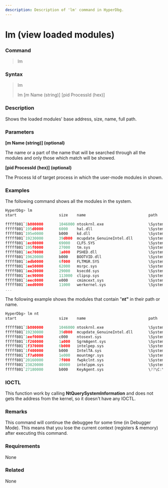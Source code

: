 ```yaml
---
description: Description of 'lm' command in HyperDbg.
---
```


# lm (view loaded modules)

### Command

> lm

### Syntax

> lm
>
> lm \[m Name (string)] \[pid ProcessId (hex)]

### Description

Shows the loaded modules' base address, size, name, full path.

### Parameters

**\[m Name (string)] (optional)**

The name or a part of the name that will be searched through all the modules and only those which match will be showed.

**\[pid ProcessId (hex)] (optional)**

The Process Id of target process in which the user-mode modules in shown.

### Examples

The following command shows all the modules in the system.

```cpp
HyperDbg> lm
start                   size    name                            path

fffff801`1b800000       1046000 ntoskrnl.exe                    \SystemRoot\system32\ntoskrnl.exe
fffff801`195d0000       6000    hal.dll                         \SystemRoot\system32\hal.dll
fffff801`195e0000       b000    kd.dll                          \SystemRoot\system32\kd.dll
fffff801`19230000       39d000  mcupdate_GenuineIntel.dll       \SystemRoot\system32\mcupdate_GenuineIntel.dll
fffff801`1ec00000       69000   CLFS.SYS                        \SystemRoot\System32\drivers\CLFS.SYS
fffff801`195f0000       27000   tm.sys                          \SystemRoot\System32\drivers\tm.sys
fffff801`1ec70000       1a000   PSHED.dll                       \SystemRoot\system32\PSHED.dll
fffff801`19620000       b000    BOOTVID.dll                     \SystemRoot\system32\BOOTVID.dll
fffff801`1edb0000       6f000   FLTMGR.SYS                      \SystemRoot\System32\drivers\FLTMGR.SYS
fffff801`1ee50000       62000   msrpc.sys                       \SystemRoot\System32\drivers\msrpc.sys
fffff801`1ee20000       29000   ksecdd.sys                      \SystemRoot\System32\drivers\ksecdd.sys
fffff801`1ec90000       113000  clipsp.sys                      \SystemRoot\System32\drivers\clipsp.sys
fffff801`1eec0000       e000    cmimcext.sys                    \SystemRoot\System32\drivers\cmimcext.sys
fffff801`1eed0000       11000   werkernel.sys                   \SystemRoot\System32\drivers\werker
...
```

The following example shows the modules that contain "**nt"** in their path or name.

```c
HyperDbg> lm nt
start                   size    name                            path

fffff801`1b800000       1046000 ntoskrnl.exe                    \SystemRoot\system32\ntoskrnl.exe
fffff801`19230000       39d000  mcupdate_GenuineIntel.dll       \SystemRoot\system32\mcupdate_GenuineIntel.dll
fffff801`1eef0000       c000    ntosext.sys                     \SystemRoot\System32\drivers\ntosext.sys
fffff801`1f260000       1a000   SgrmAgent.sys                   \SystemRoot\system32\drivers\SgrmAgent.sys
fffff801`1f370000       6b000   intelpep.sys                    \SystemRoot\System32\drivers\intelpep.sys
fffff801`1f400000       b000    IntelTA.sys                     \SystemRoot\System32\drivers\IntelTA.sys
fffff801`1f7a0000       1e000   mountmgr.sys                    \SystemRoot\System32\drivers\mountmgr.sys
fffff801`20160000       7f000   fwpkclnt.sys                    \SystemRoot\System32\drivers\fwpkclnt.sys
fffff801`23820000       40000   intelppm.sys                    \SystemRoot\System32\drivers\intelppm.sys
fffff801`27180000       b000    KeyAgent.sys                    \??\C:\Windows\system32\drivers\KeyAgent.sys
```

### IOCTL

This function work by calling **NtQuerySystemInformation** and does not gets the address from the kernel, so it doesn't have any IOCTL.

### Remarks

This command will continue the debuggee for some time (in Debugger Mode). This means that you lose the current context (registers & memory) after executing this command.

### Requirements

None

### Related

None
